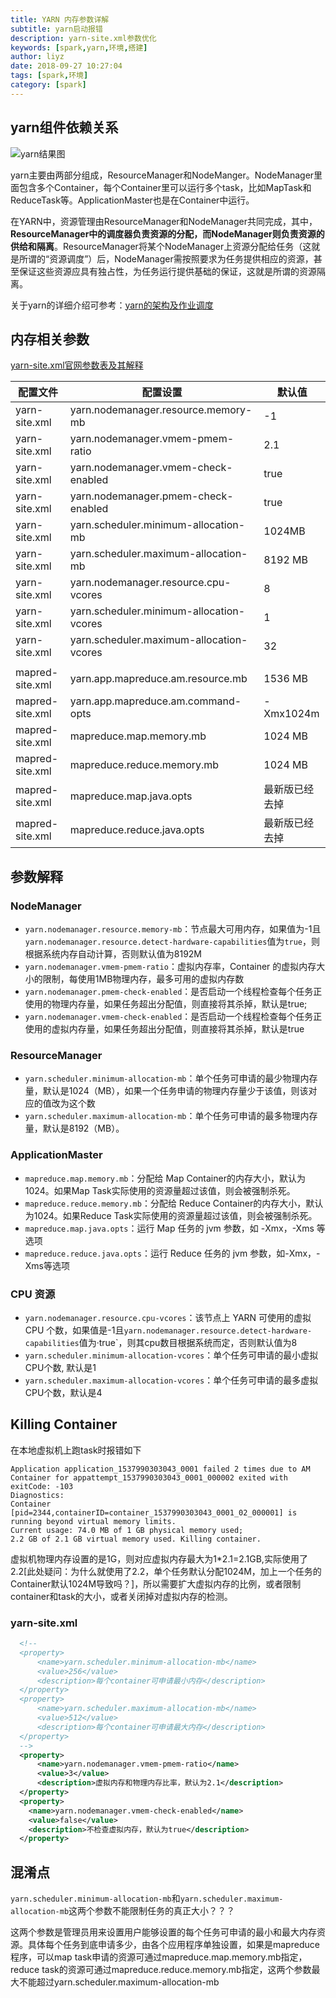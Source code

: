 ```yaml
---
title: YARN 内存参数详解
subtitle: yarn启动报错
description: yarn-site.xml参数优化
keywords: [spark,yarn,环境,搭建]
author: liyz
date: 2018-09-27 10:27:04
tags: [spark,环境]
category: [spark]
---
```

## yarn组件依赖关系

![yarn结果图](https://sustblog.oss-cn-beijing.aliyuncs.com/blog/2018/hadoop/structure/yarn_structure.png)

yarn主要由两部分组成，ResourceManager和NodeManger。NodeManager里面包含多个Container，每个Container里可以运行多个task，比如MapTask和ReduceTask等。ApplicationMaster也是在Container中运行。

在YARN中，资源管理由ResourceManager和NodeManager共同完成，其中，**ResourceManager中的调度器负责资源的分配，而NodeManager则负责资源的供给和隔离**。ResourceManager将某个NodeManager上资源分配给任务（这就是所谓的“资源调度”）后，NodeManager需按照要求为任务提供相应的资源，甚至保证这些资源应具有独占性，为任务运行提供基础的保证，这就是所谓的资源隔离。

关于yarn的详细介绍可参考：[yarn的架构及作业调度](https://my.oschina.net/freelili/blog/1853714)

## 内存相关参数

[yarn-site.xml官网参数表及其解释](https://hadoop.apache.org/docs/current/hadoop-yarn/hadoop-yarn-common/yarn-default.xml)

| 配置文件        | 配置设置                                 | 默认值         |
| --------------- | ---------------------------------------- | -------------- |
| yarn-site.xml   | yarn.nodemanager.resource.memory-mb      | -1             |
| yarn-site.xml   | yarn.nodemanager.vmem-pmem-ratio         | 2.1            |
| yarn-site.xml   | yarn.nodemanager.vmem-check-enabled      | true           |
| yarn-site.xml   | yarn.nodemanager.pmem-check-enabled      | true           |
| yarn-site.xml   | yarn.scheduler.minimum-allocation-mb     | 1024MB         |
| yarn-site.xml   | yarn.scheduler.maximum-allocation-mb     | 8192 MB        |
| yarn-site.xml   | yarn.nodemanager.resource.cpu-vcores     | 8              |
| yarn-site.xml   | yarn.scheduler.minimum-allocation-vcores | 1              |
| yarn-site.xml   | yarn.scheduler.maximum-allocation-vcores | 32             |
|                 |                                          |                |
| mapred-site.xml | yarn.app.mapreduce.am.resource.mb        | 1536 MB        |
| mapred-site.xml | yarn.app.mapreduce.am.command-opts       | -Xmx1024m      |
| mapred-site.xml | mapreduce.map.memory.mb                  | 1024 MB        |
| mapred-site.xml | mapreduce.reduce.memory.mb               | 1024 MB        |
| mapred-site.xml | mapreduce.map.java.opts                  | 最新版已经去掉 |
| mapred-site.xml | mapreduce.reduce.java.opts               | 最新版已经去掉 |

## 参数解释

### NodeManager

- `yarn.nodemanager.resource.memory-mb`：节点最大可用内存，如果值为-1且`yarn.nodemanager.resource.detect-hardware-capabilities`值为`true`，则根据系统内存自动计算，否则默认值为8192M
- `yarn.nodemanager.vmem-pmem-ratio`：虚拟内存率，Container 的虚拟内存大小的限制，每使用1MB物理内存，最多可用的虚拟内存数
- `yarn.nodemanager.pmem-check-enabled`：是否启动一个线程检查每个任务正使用的物理内存量，如果任务超出分配值，则直接将其杀掉，默认是true;
- `yarn.nodemanager.vmem-check-enabled`：是否启动一个线程检查每个任务正使用的虚拟内存量，如果任务超出分配值，则直接将其杀掉，默认是true

### ResourceManager

- `yarn.scheduler.minimum-allocation-mb`：单个任务可申请的最少物理内存量，默认是1024（MB），如果一个任务申请的物理内存量少于该值，则该对应的值改为这个数
- `yarn.scheduler.maximum-allocation-mb`：单个任务可申请的最多物理内存量，默认是8192（MB）。

### ApplicationMaster

- `mapreduce.map.memory.mb`：分配给 Map Container的内存大小，默认为1024。如果Map Task实际使用的资源量超过该值，则会被强制杀死。
- `mapreduce.reduce.memory.mb`：分配给 Reduce Container的内存大小，默认为1024。如果Reduce Task实际使用的资源量超过该值，则会被强制杀死。
- `mapreduce.map.java.opts`：运行 Map 任务的 jvm 参数，如 -Xmx，-Xms 等选项
- `mapreduce.reduce.java.opts`：运行 Reduce 任务的 jvm 参数，如-Xmx，-Xms等选项

### CPU 资源

- `yarn.nodemanager.resource.cpu-vcores`：该节点上 YARN 可使用的虚拟 CPU 个数，如果值是-1且`yarn.nodemanager.resource.detect-hardware-capabilities`值为·true`，则其cpu数目根据系统而定，否则默认值为8
- `yarn.scheduler.minimum-allocation-vcores`：单个任务可申请的最小虚拟CPU个数, 默认是1
- `yarn.scheduler.maximum-allocation-vcores`：单个任务可申请的最多虚拟CPU个数，默认是4

## Killing Container

在本地虚拟机上跑task时报错如下

```shell
Application application_1537990303043_0001 failed 2 times due to AM Container for appattempt_1537990303043_0001_000002 exited with  exitCode: -103
Diagnostics: 
Container [pid=2344,containerID=container_1537990303043_0001_02_000001] is running beyond virtual memory limits. 
Current usage: 74.0 MB of 1 GB physical memory used; 
2.2 GB of 2.1 GB virtual memory used. Killing container.
```

虚拟机物理内存设置的是1G，则对应虚拟内存最大为1*2.1=2.1GB,实际使用了2.2[此处疑问：为什么就使用了2.2，单个任务默认分配1024M，加上一个任务的Container默认1024M导致吗？]，所以需要扩大虚拟内存的比例，或者限制container和task的大小，或者关闭掉对虚拟内存的检测。

### yarn-site.xml

```xml
  <!--
  <property>
      <name>yarn.scheduler.minimum-allocation-mb</name>
      <value>256</value>
      <description>每个container可申请最小内存</description>
  </property>
  <property>
      <name>yarn.scheduler.maximum-allocation-mb</name>
      <value>512</value>
      <description>每个container可申请最大内存</description>
  </property>
  -->
  <property>
      <name>yarn.nodemanager.vmem-pmem-ratio</name>
      <value>3</value>
      <description>虚拟内存和物理内存比率，默认为2.1</description>
  </property>
  <property>
    <name>yarn.nodemanager.vmem-check-enabled</name>
    <value>false</value>
    <description>不检查虚拟内存，默认为true</description>
  </property>
```

## 混淆点

`yarn.scheduler.minimum-allocation-mb`和`yarn.scheduler.maximum-allocation-mb`这两个参数不能限制任务的真正大小？？？

这两个参数是管理员用来设置用户能够设置的每个任务可申请的最小和最大内存资源。具体每个任务到底申请多少，由各个应用程序单独设置，如果是mapreduce程序，可以map task申请的资源可通过mapreduce.map.memory.mb指定，reduce task的资源可通过mapreduce.reduce.memory.mb指定，这两个参数最大不能超过yarn.scheduler.maximum-allocation-mb



